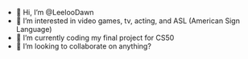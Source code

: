 - 👋 Hi, I’m @LeelooDawn
- 👀 I’m interested in video games, tv, acting, and ASL (American Sign Language)
- 🌱 I’m currently coding my final project for CS50
- 💞️ I’m looking to collaborate on anything? 


<!---
LeelooDawn/LeelooDawn is a ✨ special ✨ repository because its `README.md` (this file) appears on your GitHub profile.
You can click the Preview link to take a look at your changes.
--->

